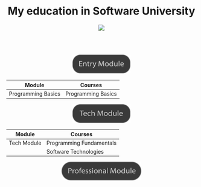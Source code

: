 <h1 align="center">My education in Software University</h1>



<p align= "center" ><a href="https://softuni.bg/"><img src ="http://www.nakov.com/wp-content/uploads/2014/01/Software-University-Logo-blue-horizontal.png"></a></p>
<h2 align="center"></h2>
</br>
<p align="center"><img src="Entry Module.png" wight="200px" height="50px"></p>

| Module  	|  Courses	|
|---	|---	|
|  Programming Basics 	|  Programming Basics 	|


<p align="center"><img src="Tech Module.png" wight="200px" height="50px"></p>

| Module  	      |  Courses	|
|---	|---	      |
|  Tech Module	|  Programming Fundamentals	|
|              |  Software Technologies      |
                
<p align="center"><img src="Professional Module.png" wight="200px" height="50px"></p>
